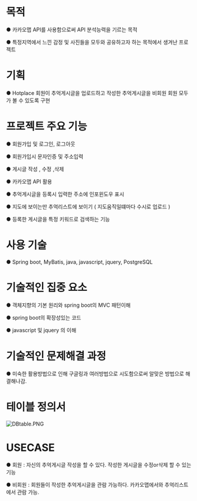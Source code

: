 # 목적
● 카카오맵 API를 사용함으로써 API 분석능력을 기르는 목적

● 특정지역에서 느낀 감정 및 사진들을 모두와 공유하고자 하는 목적에서 생겨난 프로젝트 

# 기획
● Hotplace 회원이 추억게시글을 업로드하고 작성한 추억게시글을 비회원 회원 모두가 볼 수 있도록 구현

# 프로젝트 주요 기능
● 회원가입 및 로그인, 로그아웃

● 회원가입시 문자인증 및 주소입력 

● 게시글 작성 , 수정 ,삭제 

● 카카오맵 API 활용 

● 추억게시글을 등록시 입력한 주소에 인포윈도우 표시

● 지도에 보이는만 추억리스트에 보이기 ( 지도움직일떄마다 수시로 업로드 )

● 등록한 게시글을 특정 키워드로 검색하는 기능

# 사용 기술
● Spring boot, MyBatis, java, javascript, jquery, PostgreSQL

# 기술적인 집중 요소 
● 객체지향의 기본 원리와 spring boot의 MVC 패턴이해

● spring boot의 확장성있는 코드

● javascript 및 jquery 의 이해

# 기술적인 문제해결 과정
● 미숙한 활용방법으로 인해 구글링과 여러방법으로 시도함으로써 알맞은 방법으로 해결해나감.

# 테이블 정의서
![DBtable.PNG](./readmeimg/DBtable.PNG)

# USECASE 
● 회원 : 
        자신의 추억게시글 작성을 할 수 있다.
        작성한 게시글을 수정or삭제 할 수 있는 기능

● 비회원 :
       회원들이 작성한 추억게시글을 관람 가능하다.
       카카오맵에서와 추억리스트에서 관람 가능.